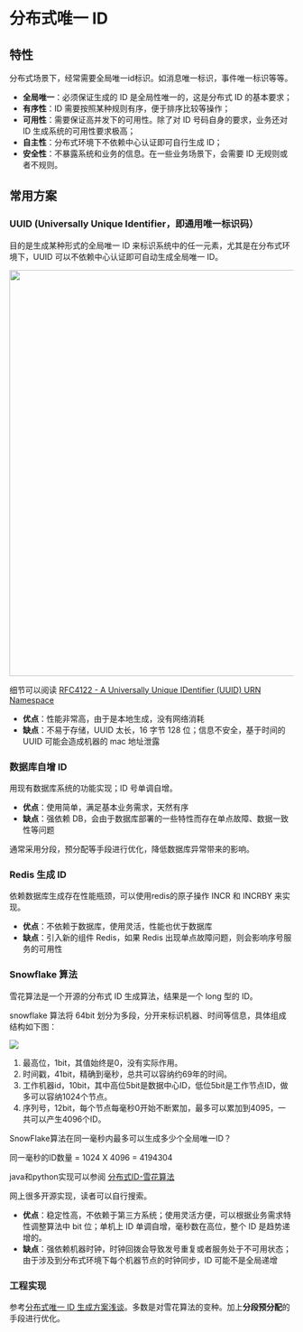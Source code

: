 # 分布式唯一 ID

## 特性

分布式场景下，经常需要全局唯一id标识。如消息唯一标识，事件唯一标识等等。

- **全局唯一**：必须保证生成的 ID 是全局性唯一的，这是分布式 ID 的基本要求；
- **有序性**：ID 需要按照某种规则有序，便于排序比较等操作；
- **可用性**：需要保证高并发下的可用性。除了对 ID 号码自身的要求，业务还对 ID 生成系统的可用性要求极高；
- **自主性**：分布式环境下不依赖中心认证即可自行生成 ID；
- **安全性**：不暴露系统和业务的信息。在一些业务场景下，会需要 ID 无规则或者不规则。


## 常用方案

### UUID (Universally Unique Identifier，即通用唯一标识码）

目的是生成某种形式的全局唯一 ID 来标识系统中的任一元素，尤其是在分布式环境下，UUID 可以不依赖中心认证即可自动生成全局唯一 ID。


<img src="https://cdn.ttgtmedia.com/rms/onlineimages/time_based_uuid_example-f.png" width="720px" heigth="600px"/>

细节可以阅读 [RFC4122 - A Universally Unique IDentifier (UUID) URN Namespace](https://datatracker.ietf.org/doc/html/rfc4122)


- **优点**：性能非常高，由于是本地生成，没有网络消耗
- **缺点**：不易于存储，UUID 太长，16 字节 128 位；信息不安全，基于时间的 UUID 可能会造成机器的 mac 地址泄露


### 数据库自增 ID

用现有数据库系统的功能实现；ID 号单调自增。

- **优点**：使用简单，满足基本业务需求，天然有序
- **缺点**：强依赖 DB，会由于数据库部署的一些特性而存在单点故障、数据一致性等问题

通常采用分段，预分配等手段进行优化，降低数据库异常带来的影响。


### Redis 生成 ID

依赖数据库生成存在性能瓶颈，可以使用redis的原子操作 INCR 和 INCRBY 来实现。


- **优点**：不依赖于数据库，使用灵活，性能也优于数据库
- **缺点**：引入新的组件 Redis，如果 Redis 出现单点故障问题，则会影响序号服务的可用性


### Snowflake 算法

雪花算法是一个开源的分布式 ID 生成算法，结果是一个 long 型的 ID。

snowflake 算法将 64bit 划分为多段，分开来标识机器、时间等信息，具体组成结构如下图：

<img src="https://github.com/cloudyan/snowflake/raw/master/docs/1.jpeg" />


1. 最高位，1bit，其值始终是0，没有实际作用。
2. 时间戳，41bit，精确到毫秒，总共可以容纳约69年的时间。
3. 工作机器id，10bit，其中高位5bit是数据中心ID，低位5bit是工作节点ID，做多可以容纳1024个节点。
4. 序列号，12bit，每个节点每毫秒0开始不断累加，最多可以累加到4095，一共可以产生4096个ID。

SnowFlake算法在同一毫秒内最多可以生成多少个全局唯一ID？

同一毫秒的ID数量 = 1024 X 4096 = 4194304

java和python实现可以参阅 [分布式ID-雪花算法](https://wetts.github.io/2019/11/27/%E5%B7%A5%E7%A8%8B/%E5%88%86%E5%B8%83%E5%BC%8F/%E5%88%86%E5%B8%83%E5%BC%8FID-%E9%9B%AA%E8%8A%B1%E7%AE%97%E6%B3%95/)

网上很多开源实现，读者可以自行搜索。 


- **优点**：稳定性高，不依赖于第三方系统；使用灵活方便，可以根据业务需求特性调整算法中 bit 位；单机上 ID 单调自增，毫秒数在高位，整个 ID 是趋势递增的。
- **缺点**：强依赖机器时钟，时钟回拨会导致发号重复或者服务处于不可用状态；由于涉及到分布式环境下每个机器节点的时钟同步，ID 可能不是全局递增



### 工程实现

参考[分布式唯一 ID 生成方案浅谈](https://cloud.tencent.com/developer/article/2034844)。多数是对雪花算法的变种。加上**分段预分配**的手段进行优化。




